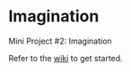 # Imagination
 Mini Project #2: Imagination

Refer to the [wiki](https://github.com/ECE-196/Imagination/wiki) to get started.

